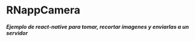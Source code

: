 # RNappCamera

##### Ejemplo de react-native para tomar, recortar imagenes y enviarlas a un servidor